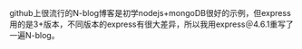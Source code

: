 github上很流行的N-blog博客是初学nodejs+mongoDB很好的示例，但express用的是3+版本，不同版本的express有很大差异，所以我用express＠4.6.1重写了一遍N-blog。
